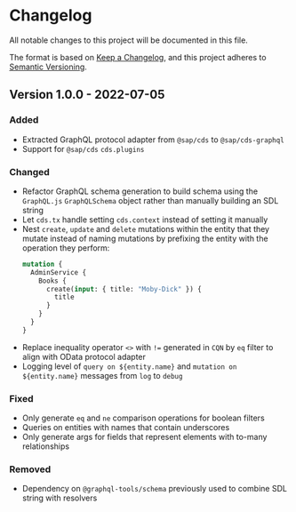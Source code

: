 # Changelog
All notable changes to this project will be documented in this file.

The format is based on [Keep a Changelog](https://keepachangelog.com/en/1.0.0/),
and this project adheres to [Semantic Versioning](https://semver.org/spec/v2.0.0.html).

## Version 1.0.0 - 2022-07-05

### Added

- Extracted GraphQL protocol adapter from `@sap/cds` to `@sap/cds-graphql`
- Support for `@sap/cds` `cds.plugins`

### Changed

- Refactor GraphQL schema generation to build schema using the `GraphQL.js` `GraphQLSchema` object rather than manually building an SDL string
- Let `cds.tx` handle setting `cds.context` instead of setting it manually
- Nest `create`, `update` and `delete` mutations within the entity that they mutate instead of naming mutations by prefixing the entity with the operation they perform:
  ```graphql
  mutation {
    AdminService {
      Books {
        create(input: { title: "Moby-Dick" }) {
          title
        }
      }
    }
  }
  ```
- Replace inequality operator `<>` with `!=` generated in `CQN` by `eq` filter to align with OData protocol adapter
- Logging level of `query on ${entity.name}` and `mutation on ${entity.name}` messages from `log` to `debug`

### Fixed

- Only generate `eq` and `ne` comparison operations for boolean filters
- Queries on entities with names that contain underscores
- Only generate args for fields that represent elements with to-many relationships

### Removed

- Dependency on `@graphql-tools/schema` previously used to combine SDL string with resolvers

